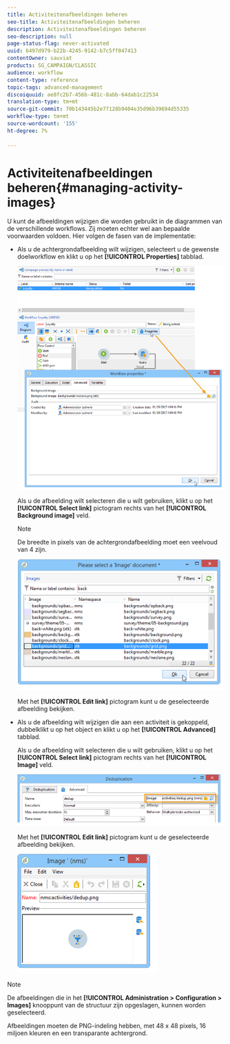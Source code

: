 ```yaml
---
title: Activiteitenafbeeldingen beheren
seo-title: Activiteitenafbeeldingen beheren
description: Activiteitenafbeeldingen beheren
seo-description: null
page-status-flag: never-activated
uuid: 6497d979-b22b-4245-9142-b7c5ff047413
contentOwner: sauviat
products: SG_CAMPAIGN/CLASSIC
audience: workflow
content-type: reference
topic-tags: advanced-management
discoiquuid: ae8fc2b7-456b-481c-8abb-64dab1c22534
translation-type: tm+mt
source-git-commit: 70b143445b2e77128b9404e35d96b39694d55335
workflow-type: tm+mt
source-wordcount: '155'
ht-degree: 7%

---
```



# Activiteitenafbeeldingen beheren{#managing-activity-images}

U kunt de afbeeldingen wijzigen die worden gebruikt in de diagrammen van de verschillende workflows. Zij moeten echter wel aan bepaalde voorwaarden voldoen. Hier volgen de fasen van de implementatie:

* Als u de achtergrondafbeelding wilt wijzigen, selecteert u de gewenste doelworkflow en klikt u op het **[!UICONTROL Properties]** tabblad.

   ![](assets/s_user_segmentation_properties_tab.png)

   Als u de afbeelding wilt selecteren die u wilt gebruiken, klikt u op het **[!UICONTROL Select link]** pictogram rechts van het **[!UICONTROL Background image]** veld.

   >[!NOTE]
   >
   >De breedte in pixels van de achtergrondafbeelding moet een veelvoud van 4 zijn.

   ![](assets/s_user_segmentation_background_select.png)

   Met het **[!UICONTROL Edit link]** pictogram kunt u de geselecteerde afbeelding bekijken.

* Als u de afbeelding wilt wijzigen die aan een activiteit is gekoppeld, dubbelklikt u op het object en klikt u op het **[!UICONTROL Advanced]** tabblad.

   Als u de afbeelding wilt selecteren die u wilt gebruiken, klikt u op het **[!UICONTROL Select link]** pictogram rechts van het **[!UICONTROL Image]** veld.

   ![](assets/s_user_segmentation_activity_image.png)

   Met het **[!UICONTROL Edit link]** pictogram kunt u de geselecteerde afbeelding bekijken.

   ![](assets/s_user_segmentation_activity_image_select.png)

>[!NOTE]
>
>De afbeeldingen die in het **[!UICONTROL Administration > Configuration > Images]** knooppunt van de structuur zijn opgeslagen, kunnen worden geselecteerd.
>  
>Afbeeldingen moeten de PNG-indeling hebben, met 48 x 48 pixels, 16 miljoen kleuren en een transparante achtergrond.

